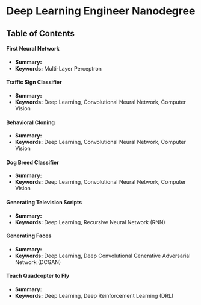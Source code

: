 # Deep Learning Engineer Nanodegree

## Table of Contents

#### First Neural Network
 - **Summary:** 
 - **Keywords:** Multi-Layer Perceptron 
 
 #### Traffic Sign Classifier
 - **Summary:** 
 - **Keywords:** Deep Learning, Convolutional Neural Network, Computer Vision
 
#### Behavioral Cloning
 - **Summary:** 
 - **Keywords:** Deep Learning, Convolutional Neural Network, Computer Vision 
 
#### Dog Breed Classifier
 - **Summary:** 
 - **Keywords:** Deep Learning, Convolutional Neural Network, Computer Vision

#### Generating Television Scripts
 - **Summary:** 
 - **Keywords:** Deep Learning, Recursive Neural Network (RNN)

#### Generating Faces
 - **Summary:** 
 - **Keywords:** Deep Learning, Deep Convolutional Generative Adversarial Network (DCGAN)

#### Teach Quadcopter to Fly
 - **Summary:** 
 - **Keywords:** Deep Learning, Deep Reinforcement Learning (DRL)


